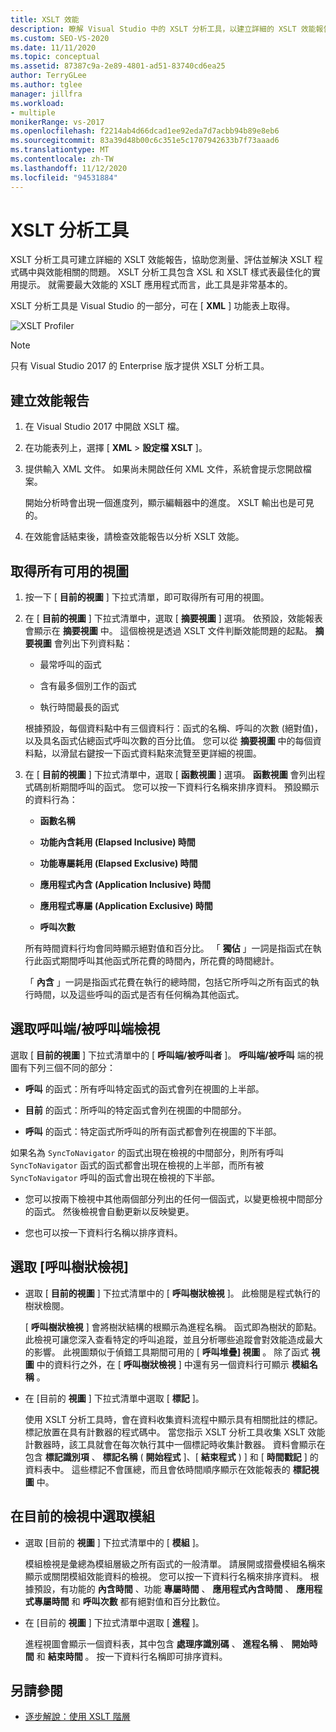 ```yaml
---
title: XSLT 效能
description: 瞭解 Visual Studio 中的 XSLT 分析工具，以建立詳細的 XSLT 效能報告，以協助您優化 XSLT 程式碼的效能。
ms.custom: SEO-VS-2020
ms.date: 11/11/2020
ms.topic: conceptual
ms.assetid: 87387c9a-2e89-4801-ad51-83740cd6ea25
author: TerryGLee
ms.author: tglee
manager: jillfra
ms.workload:
- multiple
monikerRange: vs-2017
ms.openlocfilehash: f2214ab4d66dcad1ee92eda7d7acbb94b89e8eb6
ms.sourcegitcommit: 83a39d48b00c6c351e5c1707942633b7f73aaad6
ms.translationtype: MT
ms.contentlocale: zh-TW
ms.lasthandoff: 11/12/2020
ms.locfileid: "94531884"
---
```

# <a name="the-xslt-profiler"></a>XSLT 分析工具

XSLT 分析工具可建立詳細的 XSLT 效能報告，協助您測量、評估並解決 XSLT 程式碼中與效能相關的問題。 XSLT 分析工具包含 XSL 和 XSLT 樣式表最佳化的實用提示。 就需要最大效能的 XSLT 應用程式而言，此工具是非常基本的。

XSLT 分析工具是 Visual Studio 的一部分，可在 [ **XML** ] 功能表上取得。

![XSLT Profiler](../xml-tools/media/profile-xslt-menu.png "Visual Studio 2017 中 XML 功能表項目的螢幕擷取畫面")

> [!NOTE]
> 只有 Visual Studio 2017 的 Enterprise 版才提供 XSLT 分析工具。

## <a name="create-a-performance-report"></a>建立效能報告

1. 在 Visual Studio 2017 中開啟 XSLT 檔。

2. 在功能表列上，選擇 [ **XML**  >  **設定檔 XSLT** ]。

3. 提供輸入 XML 文件。 如果尚未開啟任何 XML 文件，系統會提示您開啟檔案。

   開始分析時會出現一個進度列，顯示編輯器中的進度。 XSLT 輸出也是可見的。

4. 在效能會話結束後，請檢查效能報告以分析 XSLT 效能。

## <a name="get-all-available-views"></a>取得所有可用的視圖

1. 按一下 [ **目前的視圖** ] 下拉式清單，即可取得所有可用的視圖。

2. 在 [ **目前的視圖** ] 下拉式清單中，選取 [ **摘要視圖** ] 選項。 依預設，效能報表會顯示在 **摘要視圖** 中。 這個檢視是透過 XSLT 文件判斷效能問題的起點。 **摘要視圖** 會列出下列資料點：

   - 最常呼叫的函式

   - 含有最多個別工作的函式

   - 執行時間最長的函式

   根據預設，每個資料點中有三個資料行：函式的名稱、呼叫的次數 (絕對值)，以及具名函式佔總函式呼叫次數的百分比值。 您可以從 **摘要視圖** 中的每個資料點，以滑鼠右鍵按一下函式資料點來流覽至更詳細的視圖。

3. 在 [ **目前的視圖** ] 下拉式清單中，選取 [ **函數視圖** ] 選項。 **函數視圖** 會列出程式碼剖析期間呼叫的函式。 您可以按一下資料行名稱來排序資料。 預設顯示的資料行為：

    - **函數名稱**

    - **功能內含耗用 (Elapsed Inclusive) 時間**

    - **功能專屬耗用 (Elapsed Exclusive) 時間**

    - **應用程式內含 (Application Inclusive) 時間**

    - **應用程式專屬 (Application Exclusive) 時間**

    - **呼叫次數**

   所有時間資料行均會同時顯示絕對值和百分比。 「 **獨佔** 」一詞是指函式在執行此函式期間呼叫其他函式所花費的時間內，所花費的時間總計。

   「 **內含** 」一詞是指函式花費在執行的總時間，包括它所呼叫之所有函式的執行時間，以及這些呼叫的函式是否有任何稱為其他函式。

## <a name="select-callercallee-view"></a>選取呼叫端/被呼叫端檢視

選取 [ **目前的視圖** ] 下拉式清單中的 [ **呼叫端/被呼叫者** ]。 **呼叫端/被呼叫** 端的視圖有下列三個不同的部分：

- **呼叫** 的函式：所有呼叫特定函式的函式會列在視圖的上半部。

- **目前** 的函式：所呼叫的特定函式會列在視圖的中間部分。

- **呼叫** 的函式：特定函式所呼叫的所有函式都會列在視圖的下半部。

如果名為 `SyncToNavigator` 的函式出現在檢視的中間部分，則所有呼叫 `SyncToNavigator` 函式的函式都會出現在檢視的上半部，而所有被 `SyncToNavigator` 呼叫的函式會出現在檢視的下半部。

- 您可以按兩下檢視中其他兩個部分列出的任何一個函式，以變更檢視中間部分的函式。 然後檢視會自動更新以反映變更。

- 您也可以按一下資料行名稱以排序資料。

## <a name="select-call-tree-view"></a>選取 [呼叫樹狀檢視]

- 選取 [ **目前的視圖** ] 下拉式清單中的 [ **呼叫樹狀檢視** ]。 此檢閱是程式執行的樹狀檢閱。

   [ **呼叫樹狀檢視** ] 會將樹狀結構的根顯示為進程名稱。 函式即為樹狀的節點。 此檢視可讓您深入查看特定的呼叫追蹤，並且分析哪些追蹤會對效能造成最大的影響。 此視圖類似于偵錯工具期間可用的 [ **呼叫堆疊] 視圖** 。 除了函式 **視圖** 中的資料行之外，在 [ **呼叫樹狀檢視** ] 中還有另一個資料行可顯示 **模組名稱** 。

- 在 [目前的 **視圖** ] 下拉式清單中選取 [ **標記** ]。

   使用 XSLT 分析工具時，會在資料收集資料流程中顯示具有相關批註的標記。 標記放置在具有計數器的程式碼中。 當您指示 XSLT 分析工具收集 XSLT 效能計數器時，該工具就會在每次執行其中一個標記時收集計數器。 資料會顯示在包含 **標記識別項** 、 **標記名稱** ( **開始程式** ]、[ **結束程式** ) ] 和 [ **時間戳記** ] 的資料表中。 這些標記不會匯總，而且會依時間順序顯示在效能報表的 **標記視圖** 中。

## <a name="select-modules-in-the-current-view"></a>在目前的檢視中選取模組

- 選取 [目前的 **視圖** ] 下拉式清單中的 [ **模組** ]。

   模組檢視是彙總為模組層級之所有函式的一般清單。 請展開或摺疊模組名稱來顯示或關閉模組效能資料的檢視。 您可以按一下資料行名稱來排序資料。 根據預設，有功能的 **內含時間** 、功能 **專屬時間** 、 **應用程式內含時間** 、 **應用程式專屬時間** 和 **呼叫次數** 都有絕對值和百分比數位。

- 在 [目前的 **視圖** ] 下拉式清單中選取 [ **進程** ]。

   進程視圖會顯示一個資料表，其中包含 **處理序識別碼** 、 **進程名稱** 、 **開始時間** 和 **結束時間** 。 按一下資料行名稱即可排序資料。

## <a name="see-also"></a>另請參閱

- [逐步解說：使用 XSLT 階層](../xml-tools/walkthrough-using-xslt-hierarchy.md)
